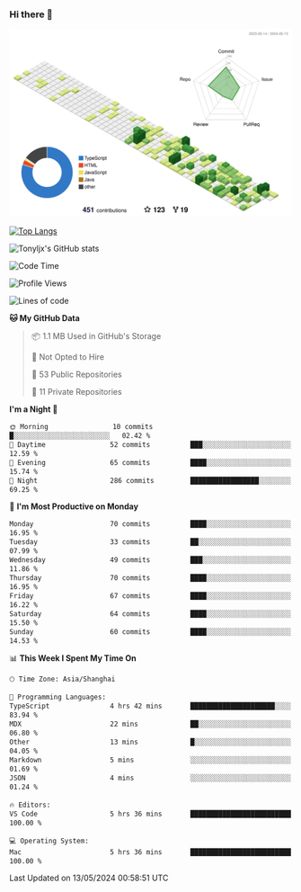 ### Hi there 👋

![](./profile-3d-contrib/profile-green-animate.svg)

 

[![Top Langs](https://github-readme-stats.vercel.app/api/top-langs/?username=tonyljx)](https://github.com/anuraghazra/github-readme-stats)

![Tonyljx's GitHub stats](https://github-readme-stats.vercel.app/api?username=tonyljx&theme=default&show_icons=true)

 

<!--START_SECTION:waka-->
![Code Time](http://img.shields.io/badge/Code%20Time-352%20hrs%2012%20mins-blue)

![Profile Views](http://img.shields.io/badge/Profile%20Views-4-blue)

![Lines of code](https://img.shields.io/badge/From%20Hello%20World%20I%27ve%20Written-413.1%20thousand%20lines%20of%20code-blue)

**🐱 My GitHub Data** 

> 📦 1.1 MB Used in GitHub's Storage 
 > 
> 🚫 Not Opted to Hire
 > 
> 📜 53 Public Repositories 
 > 
> 🔑 11 Private Repositories 
 > 
**I'm a Night 🦉** 

```text
🌞 Morning                10 commits          █░░░░░░░░░░░░░░░░░░░░░░░░   02.42 % 
🌆 Daytime                52 commits          ███░░░░░░░░░░░░░░░░░░░░░░   12.59 % 
🌃 Evening                65 commits          ████░░░░░░░░░░░░░░░░░░░░░   15.74 % 
🌙 Night                  286 commits         █████████████████░░░░░░░░   69.25 % 
```
📅 **I'm Most Productive on Monday** 

```text
Monday                   70 commits          ████░░░░░░░░░░░░░░░░░░░░░   16.95 % 
Tuesday                  33 commits          ██░░░░░░░░░░░░░░░░░░░░░░░   07.99 % 
Wednesday                49 commits          ███░░░░░░░░░░░░░░░░░░░░░░   11.86 % 
Thursday                 70 commits          ████░░░░░░░░░░░░░░░░░░░░░   16.95 % 
Friday                   67 commits          ████░░░░░░░░░░░░░░░░░░░░░   16.22 % 
Saturday                 64 commits          ████░░░░░░░░░░░░░░░░░░░░░   15.50 % 
Sunday                   60 commits          ████░░░░░░░░░░░░░░░░░░░░░   14.53 % 
```


📊 **This Week I Spent My Time On** 

```text
🕑︎ Time Zone: Asia/Shanghai

💬 Programming Languages: 
TypeScript               4 hrs 42 mins       █████████████████████░░░░   83.94 % 
MDX                      22 mins             ██░░░░░░░░░░░░░░░░░░░░░░░   06.80 % 
Other                    13 mins             █░░░░░░░░░░░░░░░░░░░░░░░░   04.05 % 
Markdown                 5 mins              ░░░░░░░░░░░░░░░░░░░░░░░░░   01.69 % 
JSON                     4 mins              ░░░░░░░░░░░░░░░░░░░░░░░░░   01.24 % 

🔥 Editors: 
VS Code                  5 hrs 36 mins       █████████████████████████   100.00 % 

💻 Operating System: 
Mac                      5 hrs 36 mins       █████████████████████████   100.00 % 
```


 Last Updated on 13/05/2024 00:58:51 UTC
<!--END_SECTION:waka-->
